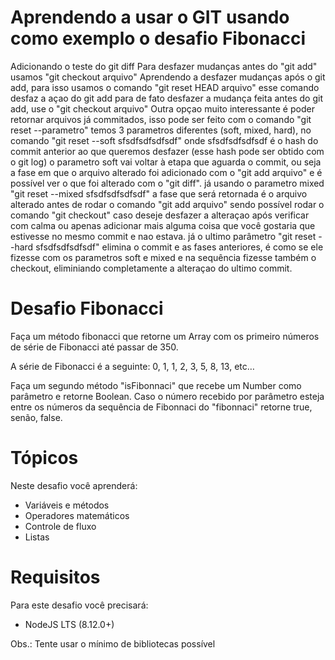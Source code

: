 # Aprendendo a usar o GIT usando como exemplo o desafio Fibonacci
Adicionando o teste do git diff
Para desfazer mudanças antes do "git add" usamos "git checkout arquivo"
Aprendendo a desfazer mudanças após o git add, para isso usamos o comando
"git reset HEAD arquivo" esse comando desfaz a açao do git add
para de fato desfazer a mudança feita antes do git add, use o "git checkout arquivo"
Outra opçao muito interessante é poder retornar arquivos já commitados, isso pode ser feito com o comando "git reset --parametro" temos 3 parametros diferentes (soft, mixed, hard), no comando "git reset --soft sfsdfsdfsdfsdf" onde sfsdfsdfsdfsdf é o hash do commit anterior ao que queremos desfazer (esse hash pode ser obtido com o git log) o parametro soft vai voltar à etapa que aguarda o commit, ou seja a fase em que o arquivo alterado foi adicionado com o "git add arquivo" e é possível ver o que foi alterado com o "git diff".
já usando o parametro mixed "git reset --mixed sfsdfsdfsdfsdf" a fase que será retornada é o arquivo alterado antes de rodar o comando "git add arquivo" sendo possível rodar o comando "git checkout" caso deseje desfazer a alteraçao após verificar com calma ou apenas adicionar mais alguma coisa que você gostaria que estivesse no mesmo commit e nao estava.
já o ultimo parâmetro "git reset --hard sfsdfsdfsdfsdf" elimina o commit e as fases anteriores, é como se ele fizesse com os parametros soft e mixed e na sequência fizesse também o checkout, eliminiando completamente a alteraçao do ultimo commit. 

# Desafio Fibonacci

Faça um método fibonacci que retorne um Array com os primeiro números de série de Fibonacci até passar de 350.

A série de Fibonacci é a seguinte: 0, 1, 1, 2, 3, 5, 8, 13, etc…

Faça um segundo método "isFibonnaci" que recebe um Number como parâmetro e retorne Boolean. Caso o número recebido por parâmetro esteja entre os números da sequência de Fibonnaci do "fibonnaci" retorne true, senão, false.

# Tópicos

Neste desafio você aprenderá:

- Variáveis e métodos
- Operadores matemáticos
- Controle de fluxo
- Listas

# Requisitos

Para este desafio você precisará:

- NodeJS LTS (8.12.0+)

Obs.: Tente usar o mínimo de bibliotecas possível
